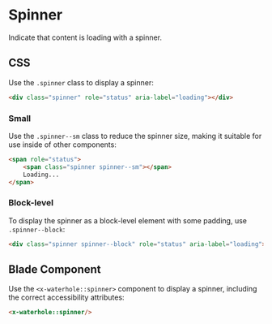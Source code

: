 # Spinner
Indicate that content is loading with a spinner.

## CSS
Use the `.spinner` class to display a spinner:

```html render
<div class="spinner" role="status" aria-label="loading"></div>
```

### Small
Use the `.spinner--sm` class to reduce the spinner size, making it suitable for use inside of other components:

```html render
<span role="status">
    <span class="spinner spinner--sm"></span>
    Loading...
</span>
```

### Block-level
To display the spinner as a block-level element with some padding, use `.spinner--block`:

```html render
<div class="spinner spinner--block" role="status" aria-label="loading"></div>
```

## Blade Component
Use the `<x-waterhole::spinner>` component to display a spinner, including the correct accessibility attributes:

```html render
<x-waterhole::spinner/>
```